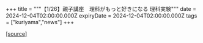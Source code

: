 +++
title = """【1/26】親子講座　理科がもっと好きになる 理科実験"""
date = 2024-12-04T02:00:00.000Z
expiryDate = 2024-12-04T02:00:00.000Z
tags = ["kuriyama","news"]
+++


[[source]](https://www.town.kuriyama.hokkaido.jp/site/tyouminkouza/29669.html)
